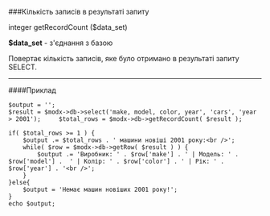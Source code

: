 ###Кількість записів в результаті запиту

integer getRecordCount ($data_set)

**$data_set** - з'єднання з базою

Повертає кількість записів, яке було отримано в результаті запиту SELECT.

***

####Приклад

	$output = '';  
	$result = $modx->db->select('make, model, color, year', 'cars', 'year > 2001');  	$total_rows = $modx->db->getRecordCount( $result );   
	
	if( $total_rows >= 1 ) {  
		$output .= $total_rows . ' машини новіші 2001 року:<br />';  
		while( $row = $modx->db->getRow( $result ) ) {  
			$output .= 'Виробник: ' . $row['make'] . ' | Модель: ' . $row['model'] .  ' | Колір: ' . $row['color'] . ' | Рік: ' . $row['year'] . '<br />';  
		}  
	}else{  
		$output = 'Немає машин новіших 2001 року!';  
	}  
	echo $output;
